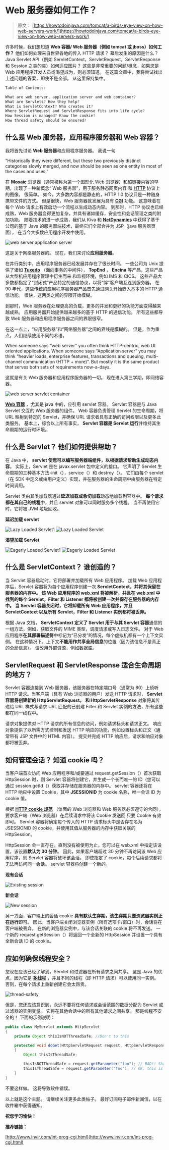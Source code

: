 # Web 服务器如何工作？

> 原文： [https://howtodoinjava.com/tomcat/a-birds-eye-view-on-how-web-servers-work/](https://howtodoinjava.com/tomcat/a-birds-eye-view-on-how-web-servers-work/)

许多时候，我们想知道 **Web 容器/ Web 服务器（例如 tomcat 或 jboss）如何工作？** 他们如何处理来自世界各地的传入 HTTP 请求？ 幕后发生的原因是什么？ Java Servlet API（例如 ServletContext，ServletRequest，ServletResponse 和 Session 之类的类）如何适应图片？ 这些是非常重要的问题/概念，如果您是 Web 应用程序开发人员或渴望成为，则必须知道。 在这篇文章中，我将尝试找出上述问题的答案，即使不是全部。 从这里保持集中。

```java
Table of Contents:

What are web server, application server and web container?
What are Servlets? How they help?
What is ServletContext? Who creates it?
Where ServletRequest and ServletResponse fits into life cycle?
How Session is managed? Know the cookie?
How thread safety should be ensured?
```

## 什么是 Web 服务器，应用程序服务器和 Web 容器？

我将首先讨论 **Web 服务器**和应用程序服务器。 我说一句

“Historically they were different, but these two previously distinct categories slowly merged, and now should be seen as one entity in most of the cases and uses.”

在 [**Mosaic**](https://en.wikipedia.org/wiki/Mosaic_%28web_browser%29 "Mosaic") 浏览器（通常被称为第一个图形化 Web 浏览器）和超链接内容的早期，出现了一种新概念“ Web 服务器”，用于服务静态网页内容 和 **[HTTP](https://en.wikipedia.org/wiki/Hypertext_Transfer_Protocol "http")** 协议上的图像。 很简单。 如今，大多数内容都是静态的，HTTP 1.0 协议只是一种随身携带文件的方式。 但是很快，Web 服务器就发展为具有 [**CGI**](http://www.invir.com/int-prog-cgi.html "cgi") 功能。 这意味着在每个 Web 请求上有效启动一个流程以生成动态内容。 到那时，HTTP 协议也已经成熟，Web 服务器变得更加复杂，并具有诸如缓存，安全性和会话管理之类的附加功能。 随着技术的进一步成熟，我们从 Kiva 和 **[NetDynamics](https://en.wikipedia.org/wiki/NetDynamics_Application_Server)** 中获得了基于公司的基于 Java 的服务器端技术，最终它们全部合并为 JSP（java 服务器页面）， 在当今大多数应用程序开发中使用。

![web server application server](img/05bc1ad5a4f3b2a157a34589c114d54b.png)

这是关于网络服务器的。 现在，我们来讨论**应用服务器**。

在并行类别中，应用程序服务器已经发展并存在了很长时间。 一些公司为 Unix 提供了诸如 [**Tuxedo**](https://en.wikipedia.org/wiki/Tuxedo_%28software%29 "Tuxedo") （面向事务的中间件）， **TopEnd** ， **Encina** 等产品，这些产品从大型机应用程序管理中衍生而来 和监视环境，例如 IMS 和 CICS。 这些产品大多数都指定了“封闭式”产品特定的通信协议，以将“胖”客户端互连到服务器。 在 90 年代，这些传统的应用程序服务器产品首先通过网关开始嵌入基本的 HTTP 通信功能。 很快，这两类之间的界限开始模糊。

到那时，Web 服务器在处理更高的负载，更多的并发和更好的功能方面变得越来越成熟。 应用服务器开始提供越来越多的基于 HTTP 的通信功能。 所有这些都导致 Web 服务器和应用程序服务器之间的界限很窄。

在这一点上，“应用服务器”和“网络服务器”之间的界线是模糊的。 但是，作为重点，人们继续使用不同的术语。

When someone says “web server” you often think HTTP-centric, web UI oriented applications. When someone says “Application server” you may think “heavier loads, enterprise features, transactions and queuing, multi-channel communication (HTTP + more)”. But mostly it is the same product that serves both sets of requirements now-a-days.

这就是有关 Web 服务器和应用程序服务器的一切。 现在进入第三学期，即网络容器。

![web server servlet container](img/c1f4d661c48b66f7c54aff95ede27403.png)

[**Web 容器**](https://en.wikipedia.org/wiki/Web_container) ，尤其是 java 中的，应引用 servlet 容器。 Servlet 容器是与 Java Servlet 交互的 Web 服务器的组件。 Web 容器负责管理 Servlet 的生命周期，将 URL 映射到特定的 Servlet，并确保 URL 请求者具有正确的访问权限以及更多此类服务。 基本上，综合以上所有事实， **Servlet 容器是 Servlet 运行**并维持其生命周期的运行时环境。

## 什么是 Servlet？ 他们如何提供帮助？

在 Java 中， **servlet 使您可以编写服务器端组件，以根据请求帮助生成动态内容**。 实际上，Servlet 是在 javax.servlet 包中定义的接口。 它声明了 Servlet 生命周期的三种基本方法-init（），service（）和 destroy（）。 它们由每个 servlet（在 SDK 中定义或由用户定义）实现，并在服务器的生命周期中由服务器在特定时间调用。

Servlet 类由其类加载器通过**延迟加载或急切加载**动态地加载到容器中。 **每个请求都在其自己的线程**中，并且 servlet 对象可以同时服务多个线程。 当不再使用它时，它将被 JVM 垃圾回收。

**延迟加载 servlet**

![Lazy Loaded Servlet1](img/294ebfd4eeedec550a38116f4ed20cc6.png) ![Lazy Loaded Servlet](img/b0891aedc26651fe3a65387f03d81a7f.png)

**渴望加载 **Servlet****

![Eagerly Loaded Servlet1](img/e917129361e32f00d214586083a50705.png) ![Eagerly Loaded Servlet](img/e034256511cf921b395c7f9f60892c0a.png)

## 什么是 ServletContext？ 谁创造的？

当 Servlet 容器启动时，它将部署并加载所有 Web 应用程序。 加载 Web 应用程序后，Servlet 容器将为每个应用程序创建一次 **ServletContext，并将其保留在服务器的内存中。 该 Web 应用程序的 web.xml 将被解析，并且在 web.xml 中找到的每个 Servlet，Filter 和 Listener 都将被创建一次并保存在服务器的内存中。 当 Servlet 容器关闭时，它将卸载所有 Web 应用程序，并且 ServletContext 以及所有 Servlet，Filter 和 Listener 实例都将被丢弃。**

根据 Java 文档， **ServletContext 定义了 Servlet 用于与其 Servlet 容器**通信的一组方法，例如，获取文件的 MIME 类型，调度请求或写入日志文件。 对于 Web 应用程序**在其部署描述符**中标记为“已分发”的情况，每个虚拟机都有一个上下文实例。 在这种情况下，上下文**不能用作共享全局信息**的位置（因为该信息不是真正的全局信息）。 请改用外部资源，例如数据库。

## ServletRequest 和 ServletResponse 适合生命周期的地方？

Servlet 容器连接到 Web 服务器，该服务器在特定端口号（通常为 80）上侦听 HTTP 请求。当客户端（具有 Web 浏览器的用户）发送 HTTP 请求时， **Servlet 容器将创建新的 HttpServletRequest。** **和 HttpServletResponse** 对象将其传递给 URL 样式与请求 URL 匹配的已创建 Filter 和 Servlet 实例的方法，所有这些都在同一线程中。

请求对象提供对 HTTP 请求的所有信息的访问，例如请求标头和请求正文。 响应对象提供了以所需方式控制和发送 HTTP 响应的功能，例如设置标头和正文（通常带有 JSP 文件中的 HTML 内容）。 提交并完成 HTTP 响应后，请求和响应对象都将被丢弃。

## 如何管理会话？ 知道 cookie 吗？

当客户端首次访问 Web 应用程序和/或要通过 request.getSession（）首次获取 HttpSession 时，则 Servlet 容器将创建它，并生成一个长而唯一的 ID（您可以 通过 session.getId（）获取并存储在服务器的内存中。 servlet 容器还将在 HTTP 响应中设置 Cookie，其中 **JSESSIONID** 为 cookie 名称，唯一会话 ID 为 cookie 值。

根据 [**HTTP cookie 规范**](http://www.faqs.org/rfcs/rfc2965.html "http cookie") （体面的 Web 浏览器和 Web 服务器必须遵守的合同），要求客户端（Web 浏览器）在后续请求中将该 Cookie 发送回 只要 Cookie 有效即可。 Servlet 容器将确定每个传入的 HTTP 请求标头中是否存在名为 JSESSIONID 的 cookie，并使用其值从服务器的内存中获取关联的 HttpSession。

HttpSession 会一直存在，直到没有被使用为止，您可以在 web.xml 中指定该设置，该设置**默认为 30 分钟**。 因此，如果客户端超过 30 分钟不再访问该 Web 应用程序，则 Servlet 容器将破坏该会话。 即使指定了 cookie，每个后续请求都将无法再访问同一会话。 servlet 容器将创建一个新的。

**现有会话**

![Existing session](img/eebebe071bfa031d68b8a87406250efd.png)

**新会话**

![New session](img/adf2d37562aa73ff0230458f2450106e.png)

另一方面，客户端上的会话 cookie **具有默认生存期，该生存期只要浏览器实例正在运行**即可。 因此，当客户端关闭浏览器实例（所有选项卡/窗口）时，会话将在客户端被丢弃。 在新的浏览器实例中，与该会话关联的 cookie 将不再发送。 一个新的 request.getSession（）将返回一个全新的 HttpSession 并设置一个具有全新会话 ID 的 cookie。

## 应如何确保线程安全？

您现在应该已经了解到，Servlet 和过滤器在所有请求之间共享。 这是 Java 的优点，因为它是 [**多线程**](//howtodoinjava.com/category/java/multi-threading/ "multi-threading") ，并且不同的线程（即 HTTP 请求）可以使用同一实例。 否则，在每个请求上重新创建它会太昂贵。

![thread-safety](img/f3fdaad0cb730dedd690a45f7d2bb4c7.png)

但是，您还应该意识到，永远不要将任何请求或会话范围的数据分配为 Servlet 或过滤器的实例变量。 它将在其他会话中的所有其他请求之间共享。 那是线程不安全的！ 下面的示例说明：

```java
public class MyServlet extends HttpServlet
{
	private Object thisIsNOTThreadSafe; //Don't to this

	protected void doGet(HttpServletRequest request, HttpServletResponse response) throws ServletException, IOException
	{
		Object thisIsThreadSafe;

		thisIsNOTThreadSafe = request.getParameter("foo"); // BAD!! Shared among all requests!
		thisIsThreadSafe = request.getParameter("foo"); // OK, this is thread safe.
	}
}

```

不要这样做。 这将导致软件错误。

以上就是这个主题。 请继续关注更多此类帖子。 最好订阅电子邮件新闻信，以在收件箱中获得通知。

**祝您学习愉快！**

**推荐链接：**

[http://www.invir.com/int-prog-cgi.html](http://www.invir.com/int-prog-cgi.html)
